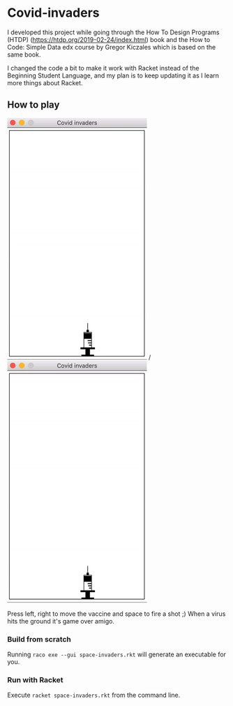 # Covid-invaders

I developed this project while going through the How To Design Programs (HTDP) (https://htdp.org/2019-02-24/index.html) book and the How to Code: Simple Data edx course by Gregor Kiczales which is based on the same book.

I changed the code a bit to make it work with Racket instead of the Beginning Student Language, and my plan is to keep updating it as I learn more things about Racket.

## How to play
![Alt text](cinvaders.gif) / ![](cinvaders.gif)

Press left, right to move the vaccine and space to fire a shot ;) When a virus hits the ground it's game over amigo.

### Build from scratch
Running `raco exe --gui space-invaders.rkt` will generate an executable for you.

### Run with Racket
Execute `racket space-invaders.rkt` from the command line.

